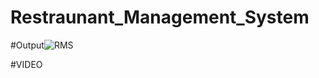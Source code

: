 # Restraunant_Management_System

#Output![RMS](https://user-images.githubusercontent.com/81643303/210162164-3ce1ad61-e10c-4ace-b61c-3e647d84b87a.png)

#VIDEO

